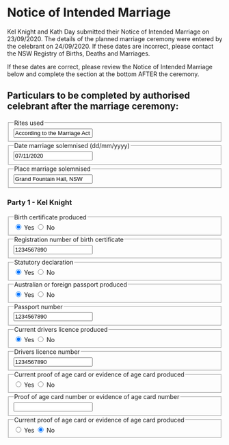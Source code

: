 <h1> Notice of Intended Marriage </h1>

Kel Knight and Kath Day submitted their Notice of Intended Marriage on 23/09/2020. The details of the planned marriage ceremony were entered by the celebrant on 24/09/2020. If these dates are incorrect, please contact the NSW Registry of Births, Deaths and Marriages.

If these dates are correct, please review the Notice of Intended Marriage below and complete the section at the bottom AFTER the ceremony. 

<h2> Particulars to be completed by authorised celebrant after the marriage ceremony: </h2>

<div class="nsw-forms">
        <div class="nsw-form-group">
            <fieldset class="nsw-form-fieldset">
            <legend>
            <span class="nsw-form-legend-text">Rites used</span>
            </legend>
            <div class="nsw-form-text">
               <input class="nsw-form-text__input" type="text" name="{ceremonyrites}" id="{ceremonyrites}" value="According to the Marriage Act 1961">
            </div>
           </fieldset>
        </div>
<div class="nsw-forms">
        <div class="nsw-form-group">
            <fieldset class="nsw-form-fieldset">
            <legend>
            <span class="nsw-form-legend-text">Date marriage solemnised (dd/mm/yyyy)</span>
            </legend>
            <div class="nsw-form-text">
               <input class="nsw-form-text__input" type="text" name="{ceremonyrites}" id="{ceremonyrites}" value="07/11/2020">
            </div>
           </fieldset>
        </div>
<div class="nsw-forms">
        <div class="nsw-form-group">
            <fieldset class="nsw-form-fieldset">
            <legend>
            <span class="nsw-form-legend-text">Place marriage solemnised</span>
            </legend>
            <div class="nsw-form-text">
               <input class="nsw-form-text__input" type="text" name="{ceremonyplacesolemnised}" id="{ceremonyplacesolemnised}" value="Grand Fountain Hall, NSW">
            </div>
           </fieldset>
        </div>
        
        
<h3> Party 1 - Kel Knight </h3>

<div class="nsw-forms">
        <div class="nsw-form-group">
            <fieldset class="nsw-form-fieldset">
            <legend>
            <span class="nsw-form-legend-text">Birth certificate produced</span>
            </legend>
            <div class="nsw-form-radio">
               <input class="nsw-form-radio__input" type="radio" name="{birthcert}" id="{party1birthcertyes}" checked>
               <label class="nsw-form-radio__label" for="{relationyes}">Yes</label>
               <input class="nsw-form-radio__input" type="radio" name="{birthcert}" id="{party1birthcertno}">
               <label class="nsw-form-radio__label" for="{party1sex2}">No</label>
            </div>
           </fieldset>
        </div>  
<div class="nsw-forms">
        <div class="nsw-form-group">
            <fieldset class="nsw-form-fieldset">
            <legend>
            <span class="nsw-form-legend-text">Registration number of birth certificate</span>
            </legend>
            <div class="nsw-form-text">
               <input class="nsw-form-text__input" type="text" name="{birthcertnumber}" id="{party1birthcertnumber}" value="1234567890">
            </div>
           </fieldset>
        </div>
<div class="nsw-forms">
        <div class="nsw-form-group">
            <fieldset class="nsw-form-fieldset">
            <legend>
            <span class="nsw-form-legend-text">Statutory declaration</span>
            </legend>
            <div class="nsw-form-radio">
               <input class="nsw-form-radio__input" type="radio" name="{statutorydeclaration}" id="{party1statutorydeclarationyes}" checked>
               <label class="nsw-form-radio__label" for="{relationyes}">Yes</label>
               <input class="nsw-form-radio__input" type="radio" name="{statutorydeclaration}" id="{party1statutorydeclarationno}">
               <label class="nsw-form-radio__label" for="{party1sex2}">No</label>
            </div>
           </fieldset>
        </div>  
<div class="nsw-forms">
        <div class="nsw-form-group">
            <fieldset class="nsw-form-fieldset">
            <legend>
            <span class="nsw-form-legend-text">Australian or foreign passport produced</span>
            </legend>
            <div class="nsw-form-radio">
               <input class="nsw-form-radio__input" type="radio" name="{passport}" id="{party1passportyes}" checked>
               <label class="nsw-form-radio__label" for="{relationyes}">Yes</label>
               <input class="nsw-form-radio__input" type="radio" name="{passport}" id="{party1passportno}">
               <label class="nsw-form-radio__label" for="{party1sex2}">No</label>
            </div>
           </fieldset>
        </div>       
<div class="nsw-forms">
        <div class="nsw-form-group">
            <fieldset class="nsw-form-fieldset">
            <legend>
            <span class="nsw-form-legend-text">Passport number</span>
            </legend>
            <div class="nsw-form-text">
               <input class="nsw-form-text__input" type="text" name="{passportnumber}" id="{party1passportnumber}" value="1234567890">
            </div>
           </fieldset>
        </div>        
<div class="nsw-forms">
        <div class="nsw-form-group">
            <fieldset class="nsw-form-fieldset">
            <legend>
            <span class="nsw-form-legend-text">Current drivers licence produced</span>
            </legend>
            <div class="nsw-form-radio">
               <input class="nsw-form-radio__input" type="radio" name="{driverslicence}" id="{party1licenceyes}" checked>
               <label class="nsw-form-radio__label" for="{relationyes}">Yes</label>
               <input class="nsw-form-radio__input" type="radio" name="{driverslicence}" id="{party1licenceno}">
               <label class="nsw-form-radio__label" for="{party1sex2}">No</label>
            </div>
           </fieldset>
        </div>          
<div class="nsw-forms">
        <div class="nsw-form-group">
            <fieldset class="nsw-form-fieldset">
            <legend>
            <span class="nsw-form-legend-text">Drivers licence number</span>
            </legend>
            <div class="nsw-form-text">
               <input class="nsw-form-text__input" type="text" name="{licencenumber}" id="{party1licencenumber}" value="1234567890">
            </div>
           </fieldset>
        </div>         
<div class="nsw-forms">
        <div class="nsw-form-group">
            <fieldset class="nsw-form-fieldset">
            <legend>
            <span class="nsw-form-legend-text">Current proof of age card or evidence of age card produced</span>
            </legend>
            <div class="nsw-form-radio">
               <input class="nsw-form-radio__input" type="radio" name="{proofofage}" id="{party1proofofage}">
               <label class="nsw-form-radio__label" for="{relationyes}">Yes</label>
               <input class="nsw-form-radio__input" type="radio" name="{proofofage}" id="{party1proofofageno}" checked>
               <label class="nsw-form-radio__label" for="{party1sex2}">No</label>
            </div>
           </fieldset>
        </div>         
<div class="nsw-forms">
        <div class="nsw-form-group">
            <fieldset class="nsw-form-fieldset">
            <legend>
            <span class="nsw-form-legend-text">Proof of age card number or evidence of age card number</span>
            </legend>
            <div class="nsw-form-text">
               <input class="nsw-form-text__input" type="text" name="{proofofagenumber}" id="{party1proofofagenumber}">
            </div>
           </fieldset>
        </div>            
<div class="nsw-forms">
        <div class="nsw-form-group">
            <fieldset class="nsw-form-fieldset">
            <legend>
            <span class="nsw-form-legend-text">Current proof of age card or evidence of age card produced</span>
            </legend>
            <div class="nsw-form-radio">
               <input class="nsw-form-radio__input" type="radio" name="{proofofage}" id="{party1proofofage}">
               <label class="nsw-form-radio__label" for="{relationyes}">Yes</label>
               <input class="nsw-form-radio__input" type="radio" name="{proofofage}" id="{party1proofofageno}" checked>
               <label class="nsw-form-radio__label" for="{party1sex2}">No</label>
            </div>
           </fieldset>
        </div>   
